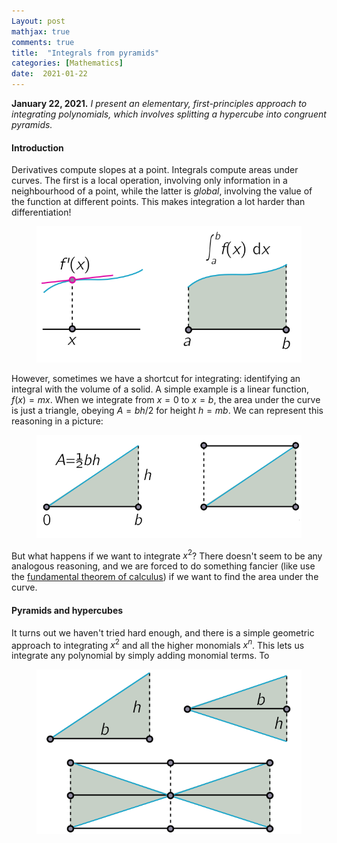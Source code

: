 ```yaml
---
Layout: post
mathjax: true
comments: true
title:  "Integrals from pyramids"
categories: [Mathematics]
date:  2021-01-22
---
```


**January 22, 2021.** *I present an elementary, first-principles
  approach to integrating polynomials, which involves splitting a
  hypercube into congruent pyramids.*

#### Introduction

Derivatives compute slopes at a point.
Integrals compute areas under curves.
The first is a local operation, involving only information in a
neighbourhood of a point, while the latter is *global*, involving the
value of the function at different points.
This makes integration a lot harder than differentiation!

<figure>
    <div style="text-align:center"><img src
    ="/images/posts/pyramid1.png"/>
	</div>
	</figure>

However, sometimes we have a shortcut for integrating: identifying an
integral with the volume of a solid.
A simple example is a linear function, $f(x) = mx$. When we integrate
from $x = 0$ to $x = b$, the area under the curve is just a triangle,
obeying $A = bh/2$ for height $h = mb$.
We can represent this reasoning in a picture:

<figure>
    <div style="text-align:center"><img src
    ="/images/posts/pyramid2.png"/>
	</div>
	</figure>

But what happens if we want to integrate $x^2$?
There doesn't seem to be any analogous reasoning, and we are forced to
do something fancier (like use the
[fundamental theorem of calculus](https://en.wikipedia.org/wiki/Fundamental_theorem_of_calculus))
if we want to find the area under the curve.

#### Pyramids and hypercubes

It turns out we haven't tried hard enough, and there is a simple
geometric approach to integrating $x^2$ and all the higher monomials
$x^n$.
This lets us integrate any polynomial by simply adding monomial terms.
To 

<figure>
    <div style="text-align:center"><img src
    ="/images/posts/pyramid3.png"/>
	</div>
	</figure>
